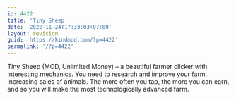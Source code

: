```yaml
---
id: 4422
title: 'Tiny Sheep'
date: '2022-11-24T17:33:03+07:00'
layout: revision
guid: 'https://kindmod.com/?p=4422'
permalink: '/?p=4422'
---
```


Tiny Sheep (MOD, Unlimited Money) – a beautiful farmer clicker with interesting mechanics. You need to research and improve your farm, increasing sales of animals. The more often you tap, the more you can earn, and so you will make the most technologically advanced farm.